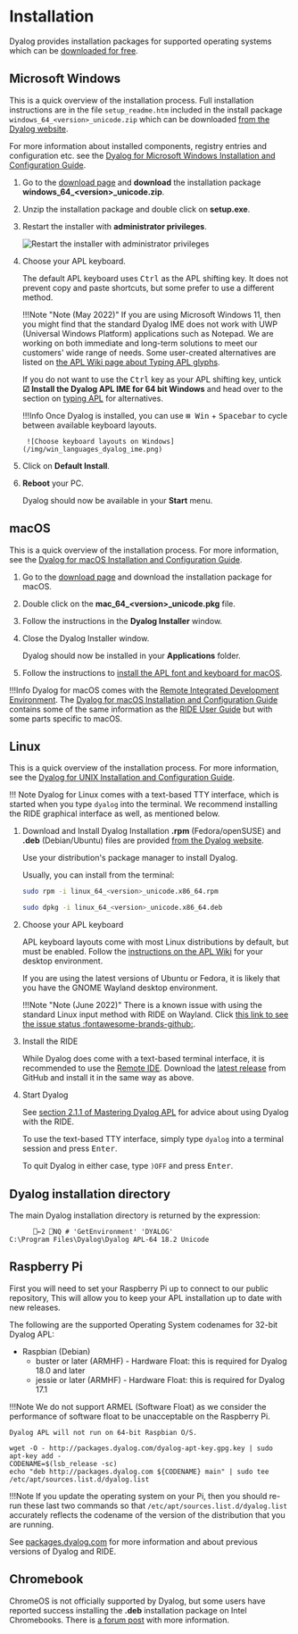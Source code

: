 # Installation
Dyalog provides installation packages for supported operating systems which can be [downloaded for free](https://www.dyalog.com/download-zone.htm).

## Microsoft Windows
This is a quick overview of the installation process. Full installation instructions are in the file `setup_readme.htm` included in the install package `windows_64_<version>_unicode.zip` which can be downloaded [from the Dyalog website](https://www.dyalog.com/download-zone.htm).

For more information about installed components, registry entries and configuration etc. see the [Dyalog for Microsoft Windows Installation and Configuration Guide](https://docs.dyalog.com/latest/Dyalog%20for%20Microsoft%20Windows%20Installation%20and%20Configuration%20Guide.pdf).

1. Go to the [download page](https://www.dyalog.com/download-zone.htm) and **download** the installation package **windows_64_&lt;version&gt;_unicode.zip**.

2. Unzip the installation package and double click on **setup.exe**.

3. Restart the installer with **administrator privileges**.

	![Restart the installer with administrator privileges](/img/admin_restart.png)

4. Choose your APL keyboard.

	The default APL keyboard uses <kbd>Ctrl</kbd> as the APL shifting key. It does not prevent copy and paste shortcuts, but some prefer to use a different method.

	!!!Note "Note (May 2022)"
		If you are using Microsoft Windows 11, then you might find that the standard Dyalog IME does not work with UWP (Universal Windows Platform) applications such as Notepad. We are working on both immediate and long-term solutions to meet our customers' wide range of needs. Some user-created alternatives are listed on [the APL Wiki page about Typing APL glyphs](https://aplwiki.com/wiki/Typing_glyphs#Windows).

	If you do not want to use the <kbd>Ctrl</kbd> key as your APL shifting key, untick **☑ Install the Dyalog APL IME for 64 bit Windows** and head over to the section on [typing APL](#typing-apl-symbols) for alternatives.

	!!!Info
		Once Dyalog is installed, you can use <kbd>⊞ Win</kbd> + <kbd>Spacebar</kbd> to cycle between available keyboard layouts.
		
		![Choose keyboard layouts on Windows](/img/win_languages_dyalog_ime.png)

5. Click on **Default Install**.

6. **Reboot** your PC.

	Dyalog should now be available in your **Start** menu.

## macOS
This is a quick overview of the installation process. For more information, see the [Dyalog for macOS Installation and Configuration Guide](https://docs.dyalog.com/latest/Dyalog%20for%20macOS%20Installation%20and%20Configuration%20Guide.pdf).

1. Go to the [download page](https://www.dyalog.com/download-zone.htm) and download the installation package for macOS.

2. Double click on the **mac_64_&lt;version&gt;_unicode.pkg** file.

3. Follow the instructions in the **Dyalog Installer** window.

4. Close the Dyalog Installer window.

	Dyalog should now be installed in your **Applications** folder.

5. Follow the instructions to [install the APL font and keyboard for macOS](https://www.dyalog.com/apl-font-keyboard.htm).

!!!Info
	Dyalog for macOS comes with the [Remote Integrated Development Environment](https://github.com/Dyalog/ride). The [Dyalog for macOS Installation and Configuration Guide](https://docs.dyalog.com/latest/Dyalog%20for%20macOS%20Installation%20and%20Configuration%20Guide.pdf) contains some of the same information as the [RIDE User Guide](https://docs.dyalog.com/latest/RIDE%20User%20Guide.pdf) but with some parts specific to macOS.

## Linux
This is a quick overview of the installation process. For more information, see the [Dyalog for UNIX Installation and Configuration Guide](https://docs.dyalog.com/latest/Dyalog%20for%20UNIX%20Installation%20and%20Configuration%20Guide.pdf).

!!! Note
	Dyalog for Linux comes with a text-based TTY interface, which is started when you type `dyalog` into the terminal. We recommend installing the RIDE graphical interface as well, as mentioned below.

1. Download and Install Dyalog
	Installation **.rpm** (Fedora/openSUSE) and **.deb** (Debian/Ubuntu) files are provided [from the Dyalog website](https://www.dyalog.com/download-zone.htm).

	Use your distribution's package manager to install Dyalog.

	Usually, you can install from the terminal:

	```sh
	sudo rpm -i linux_64_<version>_unicode.x86_64.rpm
	```

	```sh
	sudo dpkg -i linux_64_<version>_unicode.x86_64.deb
	```

1. Choose your APL keyboard

	APL keyboard layouts come with most Linux distributions by default, but must be enabled. Follow the [instructions on the APL Wiki](https://aplwiki.com/wiki/Typing_glyphs_on_Linux) for your  desktop environment.

	If you are using the latest versions of Ubuntu or Fedora, it is likely that you have the GNOME Wayland desktop environment.

	!!!Note "Note (June 2022)"
		There is a known issue with using the standard Linux input method with RIDE on Wayland. Click [this link to see the issue status :fontawesome-brands-github:](https://github.com/Dyalog/ride/issues/879).

1. Install the RIDE

	While Dyalog does come with a text-based terminal interface, it is recommended to use the [Remote IDE](https://github.com/Dyalog/ride). Download the [latest release](https://github.com/Dyalog/ride/releases/latest) from GitHub and install it in the same way as above.

1. Start Dyalog

	See [section 2.1.1 of Mastering Dyalog APL](https://mastering.dyalog.com/Getting-Started.html#the-ride-working-environment) for advice about using Dyalog with the RIDE.

	To use the text-based TTY interface, simply type `dyalog` into a terminal session and press <kbd>Enter</kbd>.

	To quit Dyalog in either case, type `)OFF` and press <kbd>Enter</kbd>.

## Dyalog installation directory
The main Dyalog installation directory is returned by the expression:

```APL
      ⎕←2 ⎕NQ # 'GetEnvironment' 'DYALOG'
C:\Program Files\Dyalog\Dyalog APL-64 18.2 Unicode
```

## Raspberry Pi
First you will need to set your Raspberry Pi up to connect to our public repository, This will allow you to keep your APL installation up to date with new releases.

The following are the supported Operating System codenames for 32-bit Dyalog APL:

- Raspbian (Debian)
	- buster or later (ARMHF) - Hardware Float: this is required for Dyalog 18.0 and later
	- jessie or later (ARMHF) - Hardware Float: this is required for Dyalog 17.1

!!!Note
	We do not support ARMEL (Software Float) as we consider the performance of software float to be unacceptable on the Raspberry Pi.

	Dyalog APL will not run on 64-bit Raspbian O/S.

```shell
wget -O - http://packages.dyalog.com/dyalog-apt-key.gpg.key | sudo apt-key add -
CODENAME=$(lsb_release -sc)
echo "deb http://packages.dyalog.com ${CODENAME} main" | sudo tee /etc/apt/sources.list.d/dyalog.list
```

!!!Note
	If you update the operating system on your Pi, then you should re-run these last two commands so that `/etc/apt/sources.list.d/dyalog.list` accurately reflects the codename of the version of the distribution that you are running. 

See [packages.dyalog.com](https://packages.dyalog.com/) for more information and about previous versions of Dyalog and RIDE.

## Chromebook
ChromeOS is not officially supported by Dyalog, but some users have reported success installing the **.deb** installation package on Intel Chromebooks. There is [a forum post](https://forums.dyalog.com/viewtopic.php?f=20&p=7352) with more information.

